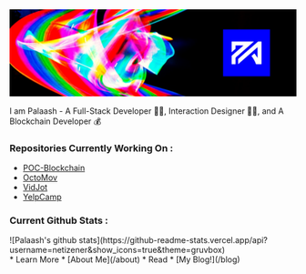 <img src="download.png" alt="header image">

I am Palaash - A Full-Stack Developer 👨‍💻, Interaction Designer 👨‍🎨, and A Blockchain Developer 💰

### Repositories Currently Working On :  
- [POC-Blockchain](https://netizener.github.io/POC-Blockchain/)
- [OctoMov](https://netizener.github.io/OctoMov/)
- [VidJot](https://netizener.github.io/VidJot/)
- [YelpCamp](https://netizener.github.io/YelpCamp/)

### Current Github Stats : 
<div style = "center">
![Palaash's github stats](https://github-readme-stats.vercel.app/api?username=netizener&show_icons=true&theme=gruvbox)
</div>
* Learn More * [About Me](/about)
* Read * [My Blog!](/blog)
